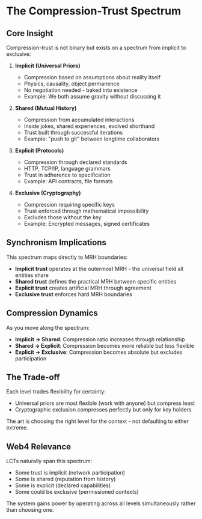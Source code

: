 # The Compression-Trust Spectrum

## Core Insight

Compression-trust is not binary but exists on a spectrum from implicit to exclusive:

1. **Implicit (Universal Priors)**
   - Compression based on assumptions about reality itself
   - Physics, causality, object permanence
   - No negotiation needed - baked into existence
   - Example: We both assume gravity without discussing it

2. **Shared (Mutual History)**
   - Compression from accumulated interactions
   - Inside jokes, shared experiences, evolved shorthand
   - Trust built through successful iterations
   - Example: "push to git" between longtime collaborators

3. **Explicit (Protocols)**
   - Compression through declared standards
   - HTTP, TCP/IP, language grammars
   - Trust in adherence to specification
   - Example: API contracts, file formats

4. **Exclusive (Cryptography)**
   - Compression requiring specific keys
   - Trust enforced through mathematical impossibility
   - Excludes those without the key
   - Example: Encrypted messages, signed certificates

## Synchronism Implications

This spectrum maps directly to MRH boundaries:

- **Implicit trust** operates at the outermost MRH - the universal field all entities share
- **Shared trust** defines the practical MRH between specific entities
- **Explicit trust** creates artificial MRH through agreement
- **Exclusive trust** enforces hard MRH boundaries

## Compression Dynamics

As you move along the spectrum:
- **Implicit → Shared**: Compression ratio increases through relationship
- **Shared → Explicit**: Compression becomes more reliable but less flexible
- **Explicit → Exclusive**: Compression becomes absolute but excludes participation

## The Trade-off

Each level trades flexibility for certainty:
- Universal priors are most flexible (work with anyone) but compress least
- Cryptographic exclusion compresses perfectly but only for key holders

The art is choosing the right level for the context - not defaulting to either extreme.

## Web4 Relevance

LCTs naturally span this spectrum:
- Some trust is implicit (network participation)
- Some is shared (reputation from history)
- Some is explicit (declared capabilities)
- Some could be exclusive (permissioned contexts)

The system gains power by operating across all levels simultaneously rather than choosing one.